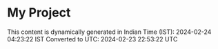 # My Project

This content is dynamically generated in Indian Time (IST): 2024-02-24 04:23:22 IST
Converted to UTC: 2024-02-23 22:53:22 UTC
